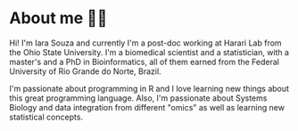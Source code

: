 <!--
**iaradsouza1/iaradsouza1** is a ✨ _special_ ✨ repository because its `README.md` (this file) appears on your GitHub profile.

Here are some ideas to get you started:

- 🔭 I’m currently working on ...
- 🌱 I’m currently learning ...
- 👯 I’m looking to collaborate on ...
- 🤔 I’m looking for help with ...
- 💬 Ask me about ...
- 📫 How to reach me: ...
- 😄 Pronouns: ...
- ⚡ Fun fact: ...
-->

# About me 🤸‍♀️

Hi! I'm Iara Souza and currently I'm a post-doc working at Harari Lab from the Ohio State University. I'm a biomedical scientist and a statistician, with a master's and a PhD in Bioinformatics, all of them earned from the Federal University of Rio Grande do Norte, Brazil. 

I'm passionate about programming in R and I love learning new things about this great programming language. Also, I'm passionate about Systems Biology and data integration from different "omics" as well as learning new statistical concepts.
